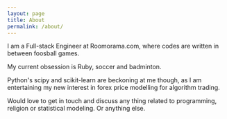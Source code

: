 ```yaml
---
layout: page
title: About
permalink: /about/
---
```

I am a Full-stack Engineer at Roomorama.com, where codes are written in between foosball games.

My current obsession is Ruby, soccer and badminton.

Python's scipy and scikit-learn are beckoning at me though, as I am entertaining my new interest in forex price modelling for algorithm trading.

Would love to get in touch and discuss any thing related to programming, religion or statistical modeling. Or anything else.
